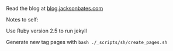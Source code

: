 Read the blog at [blog.jacksonbates.com](https://blog.jacksonbates.com/)

Notes to self:

Use Ruby version 2.5 to run jekyll

Generate new tag pages with `bash ./_scripts/sh/create_pages.sh`
